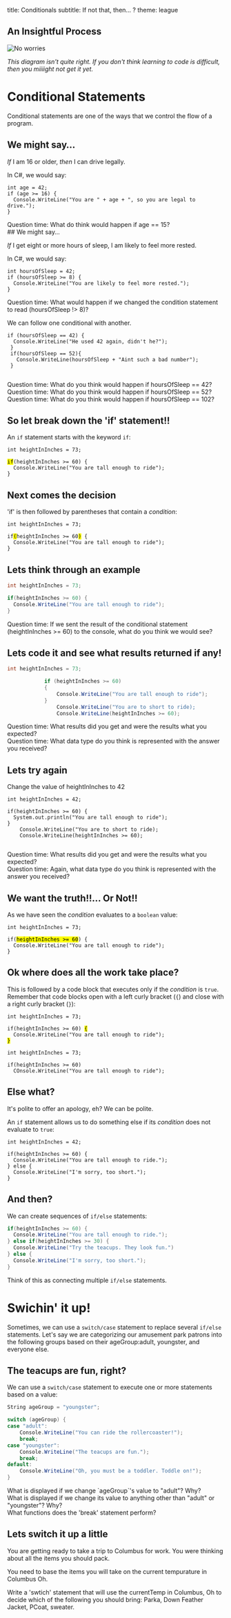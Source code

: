title: Conditionals
subtitle: If not that, then… ?
theme: league

## An Insightful Process

![No worries](./resources/no-worries.png)

*This diagram isn't quite right. If you don't think learning to code is difficult, then you miiiight not get it yet.*

# Conditional Statements

Conditional statements are one of the ways that we control the flow of a program.

## We might say…

*If* I am 16 or older, *then* I can drive legally.

<div class="fragment">
<p>In C#, we would say:</p>
<pre><code class="language-C#">int age = 42;
if (age >= 16) {
  Console.WriteLine("You are " + age + ", so you are legal to drive.");
}</code></pre>
</div>

<div class="fragment">
Question time: What do think would happen if age == 15?
</div>
## We might say…

*If* I get eight or more hours of sleep, I am likely to feel more rested.

<div class="fragment">
<p>In C#, we would say:</p>
<pre><code class="language-C#">int hoursOfSleep = 42;
if (hoursOfSleep >= 8) {
  Console.WriteLine("You are likely to feel more rested.");
}</code></pre>
</div>

<div class="fragment">
Question time: What would happen if we changed the condition statement to read (hoursOfSleep !> 8)?
</div>

<div class="fragment">
<p>We can follow one conditional with another.</p>
<pre><code class="language-C#">if (hoursOfSleep == 42) {
  Console.WriteLine("He used 42 again, didn't he?");
 }
 if(hoursOfSleep == 52){
   Console.WriteLine(hoursOfSleep + "Aint such a bad number");
 }
 </code></pre>
</div>
<div class="fragment">
Question time: What do you think would happen if hoursOfSleep == 42?
</div>
<div class="fragment">
Question time: What do you think would happen if hoursOfSleep == 52?
</div>
<div class="fragment">
Question time: What do you think would happen if hoursOfSleep == 102?
</div>

## So let break down the 'if' statement!!

An `if` statement starts with the keyword `if`:
<pre><code class="language-C#" data-noescape>int heightInInches = 73;

<mark>if</mark>(heightInInches >= 60) {
  Console.WriteLine("You are tall enough to ride");
}</code></pre>

## Next comes the decision

'if' is then followed by parentheses that contain a *condition*:
<pre><code class="language-C#" data-noescape>int heightInInches = 73;

if<mark>(</mark>heightInInches >= 60<mark>)</mark> {
  Console.WriteLine("You are tall enough to ride");
}</code></pre>

## Lets think through an example

```C#
int heightInInches = 73;

if(heightInInches >= 60) {
  Console.WriteLine("You are tall enough to ride");
}
```
<div class="fragment">
Question time: If we sent the result of the conditional statement (heightInInches >= 60) to the console, what do you think we would see?
</div>


## Lets code it and see what results returned if any!

```C#
int heightInInches = 73;

            if (heightInInches >= 60)
            {
                Console.WriteLine("You are tall enough to ride");
            }
				Console.WriteLine("You are to short to ride);
				Console.WriteLine(heightInInches >= 60);
```

<div class="fragment">
Question time: What results did you get and were the results what you expected?
</div>
<div class="fragment">
Question time: What data type do you think is represented with the answer you received?
</div>

## Lets try again

Change the value of heightInInches to 42
 
<pre><code class="language-C#">int heightInInches = 42;

if(heightInInches >= 60) {
  System.out.println("You are tall enough to ride");
}
	Console.WriteLine("You are to short to ride);
    Console.WriteLine(heightInInches >= 60);

</code></pre>

<div class="fragment">
Question time: What results did you get and were the results what you expected?
</div>
<div class="fragment">
Question time: Again, what data type do you think is represented with the answer you received?
</div>

## We want the truth!!... Or Not!!

As we have seen the *condition* evaluates to a `boolean` value:
<pre><code class="language-C#" data-noescape>int heightInInches = 73;

if(<mark>heightInInches >= 60</mark>) {
  Console.WriteLine("You are tall enough to ride");
}</code></pre>

## Ok where does all the work take place?

This is followed by a code block that executes only if the *condition* is `true`. Remember that code blocks open with a left curly bracket (`{`) and close with a right curly bracket (`}`):
<pre><code class="language-C#" data-noescape>int heightInInches = 73;

if(heightInInches >= 60) <mark>{</mark>
  Console.WriteLine("You are tall enough to ride");
<mark>}</mark></code></pre>

<pre><code class="language-C#" data-noescape>int heightInInches = 73;

if(heightInInches >= 60) 
  COnsole.WriteLine("You are tall enough to ride");</code></pre>

## Else what?

It's polite to offer an apology, eh? We can be polite.

An `if` statement allows us to do something else if its *condition* does not evaluate to `true`:

<pre><code class="language-C#" data-noescape>int heightInInches = 42;

if(heightInInches >= 60) {
  Console.WriteLine("You are tall enough to ride.");
} else {
  Console.WriteLine("I'm sorry, too short.");
}</code></pre>

## And then?

We can create sequences of `if/else` statements:

```C#
if(heightInInches >= 60) {
  Console.WriteLine("You are tall enough to ride.");
} else if(heightInInches >= 30) {
  Console.WriteLine("Try the teacups. They look fun.")
} else {
  Console.WriteLine("I'm sorry, too short.");
}
```

Think of this as connecting multiple `if/else` statements.

# Swichin' it up!

Sometimes, we can use a `switch/case` statement to replace several `if/else` statements. Let's say we are categorizing our amusement park patrons into the following groups based on their ageGroup:adult, youngster, and everyone else.

## The teacups are fun, right?

We can use a `switch/case` statement to execute one or more statements based on a value:

```C#
String ageGroup = "youngster";

switch (ageGroup) {
case "adult":
	Console.WriteLine("You can ride the rollercoaster!");
	break;
case "youngster":
	Console.WriteLine("The teacups are fun.");
	break;
default:
	Console.WriteLine("Oh, you must be a toddler. Toddle on!");
}
```
<div class="fragment">
What is displayed if we change `ageGroup`'s value to "adult"? Why?
</div>
<div class="fragment">
What is displayed if we change its value to anything other than "adult" or "youngster"? Why?
</div>
<div class="fragment">
What functions does the 'break' statement perform?
</div>

## Lets switch it up a little

 You are getting ready to take a trip to Columbus for work. You were thinking about all the items you should pack. 

 You need to base the items you will take on the current tempurature in Columbus Oh.

 Write a 'swtich' statement that will use the currentTemp in Columbus, Oh to decide which of the following you should bring: Parka, Down Feather Jacket, PCoat, sweater.